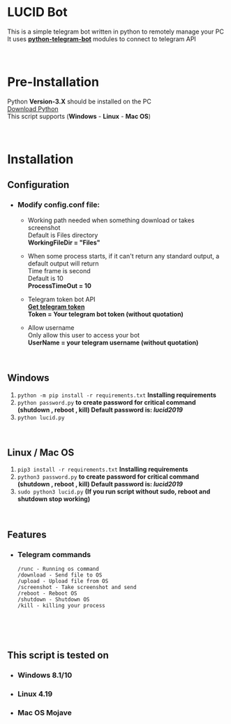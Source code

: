 # **LUCID Bot**
This is a simple telegram bot written in python to remotely manage your PC<br>
It uses **[python-telegram-bot](https://python-telegram-bot.org/)** modules to connect to telegram API <br><br><br>


# **Pre-Installation**
Python **Version-3.X** should be installed on the PC<br>
[Download Python](https://www.python.org/downloads/)<br>
This script supports (**Windows** - **Linux** - **Mac OS**)<br><br><br>


# **Installation**
## **Configuration**
- ### Modify **config.conf** file:
    - Working path needed when something download or takes screenshot<br>
      Default is Files directory<br>
      **WorkingFileDir = "Files"**

    - When some process starts, if it can't return any standard output, a default   output will return<br>
      Time frame is second<br>
      Default is 10<br>
      **ProcessTimeOut = 10**

    - Telegram token bot API<br>
      **[Get telegram token](https://telegram.me/BotFather)**<br>
      **Token = Your telegram bot token (without quotation)**

    - Allow username<br>
      Only allow this user to access your bot<br>
      **UserName = your telegram username (without quotation)**

<br>

## **Windows**
1. `python -m pip install -r requirements.txt` **Installing requirements**<br>
2. `python password.py` **to create password for critical command (shutdown , reboot , kill) Default password is: *lucid2019***<br>
3. `python lucid.py`

<br>

## **Linux / Mac OS**
1. `pip3 install -r requirements.txt` **Installing requirements**<br>
2. `python3 password.py` **to create password for critical command (shutdown , reboot , kill) Default password is: *lucid2019***<br>
3. `sudo python3 lucid.py` **(If you run script without sudo, reboot and shutdown stop working)**

<br>

## **Features**
- ### **Telegram commands**
      /runc - Running os command
      /download - Send file to OS
      /upload - Upload file from OS
      /screenshot - Take screenshot and send
      /reboot - Reboot OS
      /shutdown - Shutdown OS
      /kill - killing your process




<br><br><br>

## **This script is tested on**
- ### **Windows 8.1/10**
- ### **Linux 4.19**
- ### **Mac OS Mojave**

